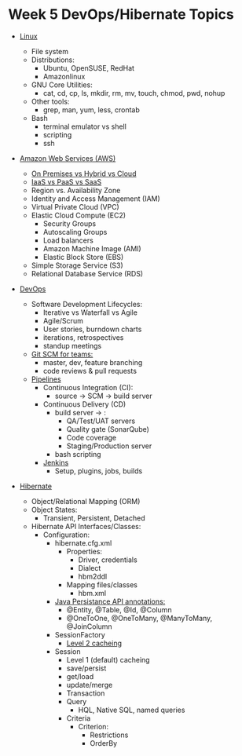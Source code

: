 # Week 5 DevOps/Hibernate Topics

- [Linux](https://www.tutorialspoint.com/unix/index.htm)
  - File system
  - Distributions:
    - Ubuntu, OpenSUSE, RedHat
    - Amazonlinux
  - GNU Core Utilities:
    - cat, cd, cp, ls, mkdir, rm, mv, touch, chmod, pwd, nohup
  - Other tools:
    - grep, man, yum, less, crontab
  - Bash
    - terminal emulator vs shell
    - scripting
    - ssh

- [Amazon Web Services (AWS)](https://docs.aws.amazon.com/)
  - [On Premises vs Hybrid vs Cloud](https://servicemuse.com/cloud-vs-on-premises-vs-hybrid/)
  - [IaaS vs PaaS vs SaaS](https://medium.com/datadriveninvestor/saas-vs-iaas-vs-paas-cloud-computing-models-explained-with-its-benefits-276298aea66d)
  - Region vs. Availability Zone
  - Identity and Access Management (IAM)
  - Virtual Private Cloud (VPC)
  - Elastic Cloud Compute (EC2)
    - Security Groups
    - Autoscaling Groups
    - Load balancers
    - Amazon Machine Image (AMI)
    - Elastic Block Store (EBS)
  - Simple Storage Service (S3)
  - Relational Database Service (RDS)

- [DevOps](https://www.atlassian.com/devops)
  - Software Development Lifecycles:
    - Iterative vs Waterfall vs Agile
    - Agile/Scrum
    - User stories, burndown charts
    - iterations, retrospectives
    - standup meetings
  - [Git SCM for teams:](https://nvie.com/posts/a-successful-git-branching-model/)
    - master, dev, feature branching
    - code reviews & pull requests
  - [Pipelines](https://www.atlassian.com/continuous-delivery/principles/continuous-integration-vs-delivery-vs-deployment)
    - Continuous Integration (CI):
      - source -> SCM -> build server
    - Continuous Delivery (CD)
      - build server -> :
        - QA/Test/UAT servers
        - Quality gate (SonarQube)
        - Code coverage
        - Staging/Production server
      - bash scripting
    - [Jenkins](https://jenkins.io/doc/)
      - Setup, plugins, jobs, builds

- [Hibernate](https://hibernate.org/orm/)
  - Object/Relational Mapping (ORM)
  - Object States:
    - Transient, Persistent, Detached
  - Hibernate API Interfaces/Classes:
    - Configuration:
      - hibernate.cfg.xml
        - Properties:
          - Driver, credentials
          - Dialect
          - hbm2ddl
        - Mapping files/classes
          - hbm.xml
      - [Java Persistance API annotations:](https://docs.oracle.com/javaee/6/tutorial/doc/bnbpz.html)
        - @Entity, @Table, @Id, @Column
        - @OneToOne, @OneToMany, @ManyToMany, @JoinColumn
      - SessionFactory
        - [Level 2 cacheing](https://www.ehcache.org/)
      - Session
        - Level 1 (default) cacheing
        - save/persist
        - get/load
        - update/merge
        - Transaction
        - Query
          - HQL, Native SQL, named queries
        - Criteria
          - Criterion:
            - Restrictions
            - OrderBy
